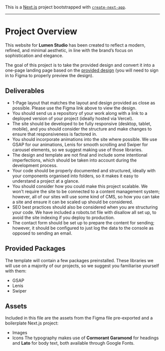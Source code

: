 This is a [Next.js](https://nextjs.org) project bootstrapped with [`create-next-app`](https://nextjs.org/docs/app/api-reference/cli/create-next-app).

---

# Project Overview
This website for **Lumen Studio** has been created to reflect a modern, refined, and minimal aesthetic, in line with the brand’s focus on sophistication and elegance.

The goal of this project is to take the provided design and convert it into a one-page landing page based on the [provided design](https://www.figma.com/design/zhXjH7w9LjAmDrmm9Ht1qf/Lumen-Studio---Website-Design-File?node-id=2001-228&m=dev) (you will need to sign in to Figma to properly preview the design).
## Deliverables
*   1-Page layout that matches the layout and design provided as close as possible. Please use the Figma link above to view the design.
*   You should send us a repository of your work along with a link to a deployed version of your project (ideally hosted via Vercel).
*   The site should be developed to be fully responsive (desktop, tablet, mobile), and you should consider the structure and make changes to ensure that responsiveness is factored in.
*   You should incorporate animations into the site where possible. We use GSAP for our animations, Lenis for smooth scrolling and Swiper for carousel elements, so we suggest making use of those libraries.
*   The design and template are not final and include some intentional imperfections, which should be taken into account during the development process.
*   Your code should be properly documented and structured, ideally with your components organised into folders, so it makes it easy to understand a project at a glance.
*   You should consider how you could make this project scalable. We won't require the site to be connected to a content management system; however, all of our sites will use some kind of CMS, so how you can take a site and ensure it can be scaled up should be considered.
*   SEO best practices should also be considered when you are structuring your code. We have included a robots.txt file with disallow all set up, to avoid the site indexing if you deploy to production.
*   The contact form should be set up to prepare the content for sending; however, it should be configured to just log the data to the console as opposed to sending an email.
## Provided Packages
The template will contain a few packages preinstalled. These libraries we will use on a majority of our projects, so we suggest you familiarise yourself with them:
*   GSAP
*   Lenis
*   Swiper
## Assets
Included in this file are the assets from the Figma file pre-exported and a boilerplate Next.js project:
*   Images
*   Icons
The typography makes use of **Cormorant Garamond** for headings and **Lato** for body text, both available through Google Fonts.
